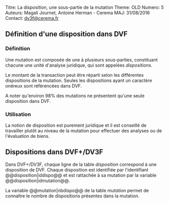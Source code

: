 Titre: La disposition, une sous-partie de la mutation
Theme: OLD
Numero: 5
Auteurs: Magali Journet, Antoine Herman - Cerema
MAJ: 31/08/2016
Contact: dv3f@cerema.fr

## Définition d'une disposition dans DVF

### Définition

Une mutation est composée de une à plusieurs sous-parties, constituant chacune une unité d'analyse juridique,
qui sont appelées _dispositions_. 

Le montant de la transaction peut être réparti selon les différentes dispositions de la mutation. 
Seules les dispositions ayant un caractère onéreux sont référencées dans DVF. 

A noter qu'environ 98% des mutations ne présentent qu'une seule disposition dans DVF.

### Utilisation

La notion de disposition est purement juridique et il est conseillé de travailler plutôt au niveau de la mutation pour effectuer des analyses ou de l'évaluation de biens.

## Dispositions dans DVF+/DV3F

Dans DVF+/DV3F, chaque ligne de la table _disposition_ correspond à une disposition de DVF. Chaque disposition est identifiée par l'identifiant @@disposition|iddispo@@ et est rattachée à sa mutation par la variable @@disposition|idmutation@@.

La variable @@mutation|nbdispo@@ de la table _mutation_ permet de connaître le nombre de dispositions présentes dans la mutation.
